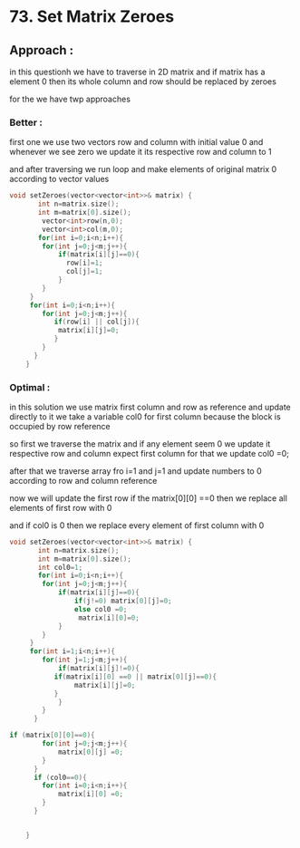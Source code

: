 # 73. Set Matrix Zeroes

## Approach :
in this questionh we have to traverse in 2D matrix and if matrix has a element 0 then its whole column and row should be replaced by zeroes

for the we have twp approaches
### Better :
first one we use two vectors row and column with initial value 0 and whenever we see zero we update it its respective row and column to 1

and after traversing we run loop and make elements of original matrix 0 according to vector values

```cpp
void setZeroes(vector<vector<int>>& matrix) {
       int n=matrix.size();
       int m=matrix[0].size();
        vector<int>row(n,0);
        vector<int>col(m,0);
       for(int i=0;i<n;i++){
        for(int j=0;j<m;j++){
            if(matrix[i][j]==0){
              row[i]=1;
              col[j]=1;
            }
        }
     }
     for(int i=0;i<n;i++){
        for(int j=0;j<m;j++){
           if(row[i] || col[j]){
            matrix[i][j]=0;
           }
        }
      }
    }
```
### Optimal :

in this solution we use matrix first column and row as reference and update directly to it
we take  a variable col0 for first column because the block is occupied by row reference

so first we traverse the matrix and if any element seem 0 we update it respective row and column expect first column for that we update col0 =0;

after that we traverse array fro i=1 and j=1 and update numbers to 0 according to row and column reference

now we will update the first row if the matrix[0][0] ==0 then we replace all elements of first row with 0

and if col0 is 0 then we replace every element of first column with 0

```cpp
void setZeroes(vector<vector<int>>& matrix) {
       int n=matrix.size();
       int m=matrix[0].size();
       int col0=1;
       for(int i=0;i<n;i++){
        for(int j=0;j<m;j++){
            if(matrix[i][j]==0){
                if(j!=0) matrix[0][j]=0;
                else col0 =0;
                 matrix[i][0]=0;
            }
        }
     }
     for(int i=1;i<n;i++){
        for(int j=1;j<m;j++){
            if(matrix[i][j]!=0){
           if(matrix[i][0] ==0 || matrix[0][j]==0){
                matrix[i][j]=0;
           }
            }
        }
      }

if (matrix[0][0]==0){
        for(int j=0;j<m;j++){
            matrix[0][j] =0;
        }
      }
      if (col0==0){
        for(int i=0;i<n;i++){
            matrix[i][0] =0;
        }
      }


    }

```
